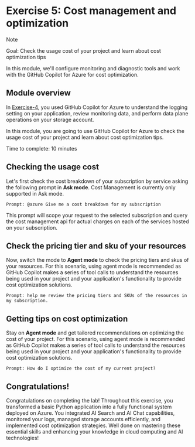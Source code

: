 # Exercise 5: Cost management and optimization 

> [!Note]
> Goal: Check the usage cost of your project and learn about cost optimization tips 

In this module, we'll configure monitoring and diagnostic tools and work with the GitHub Copilot for Azure for cost optimization.

## Module overview

In [Exercise-4](/Lab-Instructions/Exercise-4.md), you used GitHub Copilot for Azure to understand the logging setting on your application, review monitoring data, and perform data plane operations on your storage account.

In this module, you are going to use GitHub Copilot for Azure to check the usage cost of your project and learn about cost optimization tips.  

Time to complete: 10 minutes

## Checking the usage cost  

Let's first check the cost breakdown of your subscription by service asking the following prompt in **Ask mode**. Cost Management is currently only supported in Ask mode.

`Prompt: @azure Give me a cost breakdown for my subscription`

This prompt will scope your request to the selected subscription and query the cost management api for actual charges on each of the services hosted on your subscription.

## Check the pricing tier and sku of your resources

Now, switch the mode to **Agent mode** to check the pricing tiers and skus of your resources. For this scenario, using agent mode is recommended as GitHub Copilot makes a series of tool calls to understand the resources being used in your project and your application's functionality to provide cost optimization solutions.

`Prompt: help me review the pricing tiers and SKUs of the resources in my subscription.`

## Getting tips on cost optimization 

Stay on **Agent mode** and get tailored recommendations on optimizing the cost of your project. For this scenario, using agent mode is recommended as GitHub Copilot makes a series of tool calls to understand the resources being used in your project and your application's functionality to provide cost optimization solutions. 

`Prompt: How do I optimize the cost of my current project?`

## Congratulations!
Congratulations on completing the lab! Throughout this exercise, you transformed a basic Python application into a fully functional system deployed on Azure. You integrated AI Search and AI Chat capabilities, monitored your logs, managed storage accounts efficiently, and implemented cost optimization strategies. Well done on mastering these essential skills and enhancing your knowledge in cloud computing and AI technologies!
